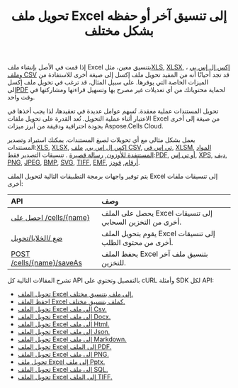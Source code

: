 ﻿---
title: تحويل ملف Excel إلى تنسيق آخر أو حفظه بشكل مختلف
second_title: Aspose.Cells Cloud Documen
linktitle: التحويل والتوفير أ
type: docs
url: /ar/conversion-and-save-as/
aliases: [/convert-excel/,/convert/]
keywords: File conversion, Format conversion, PDF export, Save file, Save Excel file
description: يدعم Cloud REST تحويل ملفات إكسل إلى أنواع مختلفة من صيغ الملفات. تدعم مجموعة أدوات تطوير البرامج (SDK) لغات تطوير مختلفة، بما في ذلك أندرويد، وغو، ونود جي إس، وروبي، وسويفت.
weight: 30
kwords: تحويل الملفات، تحويل التنسيقات، تصدير PDF، حفظ الملف، حفظ ملفات Excel، Office السحابية، REST API، جدول بيانات، PDF، CSV، Json، Markdown، تحويل Excel إلى أنواع مختلفة من التنسيقات
---
 إذا قمت في الأصل بإنشاء ملف Excel بتنسيق معين، مثل[XLS](https://docs.fileformat.com/spreadsheet/xls/), [XLSX](https://docs.fileformat.com/spreadsheet/xlsx/), [إكس إل إس بي](https://docs.fileformat.com/spreadsheet/xlsb/) ، و[ملف CSV](https://docs.fileformat.com/spreadsheet/csv/) قد تجد أحيانًا أنه من المفيد تحويل ملف إكسل إلى صيغة أخرى للاستفادة من الميزات الخاصة التي يوفرها. على سبيل المثال، قد ترغب في تحويل ملف إكسل إلى[PDF](https://docs.fileformat.com/pdf/) لحماية محتوياتك من أي تعديلات غير مصرح بها وتسهيل قراءتها ومشاركتها في وقت واحد.

تحويل المستندات عملية معقدة. تُسهم عوامل عديدة في تعقيدها، لذا يجب أخذها في الاعتبار أثناء عملية التحويل. تُعد القدرة على تحويل ملفات Excel من صيغة إلى أخرى بجودة احترافية ودقيقة من أبرز ميزات Aspose.Cells Cloud.

يعمل بشكل مثالي مع أي تحويلات لصيغ المستندات. يمكنك استيراد وتصدير المستندات:[XLS](https://docs.fileformat.com/spreadsheet/xls/), [XLSX](https://docs.fileformat.com/spreadsheet/xlsx/), [إكس إل إس بي](https://docs.fileformat.com/spreadsheet/xlsb/), [ملف CSV](https://docs.fileformat.com/spreadsheet/csv/), [تي إس في](https://docs.fileformat.com/spreadsheet/tsv/), [XLSM](https://docs.fileformat.com/spreadsheet/xlsm/), [المواد المستنفدة للأوزون](https://docs.fileformat.com/spreadsheet/ods/), [رسالة قصيرة](https://docs.fileformat.com/word-processing/txt/) . تنسيقات التصدير فقط:[PDF](https://docs.fileformat.com/pdf/), [أو تي إس](https://docs.fileformat.com/spreadsheet/ots/), [XPS](https://docs.fileformat.com/page-description-language/xps/), [ديف](https://docs.fileformat.com/spreadsheet/dif/), [PNG](https://docs.fileformat.com/Image/png/), [JPEG](https://docs.fileformat.com/image/jpeg/), [BMP](https://docs.fileformat.com/image/bmp/), [SVG](https://docs.fileformat.com/page-description-language/svg/), [TIFF](https://docs.fileformat.com/image/tiff/), [EMF](https://docs.fileformat.com/image/emf/), [أرقام](https://docs.fileformat.com/spreadsheet/numbers/), [فودز](https://docs.fileformat.com/spreadsheet/fods/).

يتم توفير واجهات برمجة التطبيقات التالية لتحويل الملف Excel إلى تنسيقات ملفات أخرى:

|API|وصف|
|:- |:- |
|[احصل على /cells/{name}](https://apireference.aspose.cloud/cells/#/Workbook/GetWorkBook)|يحصل على الملف Excel إلى تنسيقات أخرى من التخزين السحابي.|
|[ضع /الخلايا/تحويل](https://apireference.aspose.cloud/cells/#/Workbook/PutConvertWorkBook)|يقوم بتحويل الملف Excel إلى تنسيقات أخرى من محتوى الطلب.|
|[POST /cells/{name}/saveAs](https://apireference.aspose.cloud/cells/#/SaveAs/PostDocumentSaveAs)|يحفظ الملف Excel بتنسيق ملف آخر للتخزين.|

تشرح المقالات التالية كل API بالتفصيل وتحتوي على cURL وأمثلة SDK لكل API:

- [تحويل الملف Excel إلى ملف بتنسيق مختلف.](/cells/ar/convert-an-excel-file-to-different-formats)
- [احفظ الملف Excel كملف بتنسيق مختلف.](/cells/ar/save-an-excel-file-as-other-formats-files)
- [تحويل الملف Excel إلى ملف Csv.](/cells/ar/convert-excel-file-to-csv-file)
- [تحويل الملف Excel إلى ملف Docx.](/cells/ar/convert-excel-file-to-docx-file)
- [تحويل الملف Excel إلى ملف Html.](/cells/ar/convert-excel-file-to-html-file)
- [تحويل الملف Excel إلى ملف Json.](/cells/ar/convert-excel-file-to-json-file)
- [تحويل الملف Excel إلى ملف Markdown.](/cells/ar/convert-excel-file-to-markdown-file)
- [تحويل الملف Excel إلى الملف PDF.](/cells/ar/convert-excel-file-to-pdf-file)
- [تحويل الملف Excel إلى ملف PNG.](/cells/ar/convert-excel-file-to-png-file)
- [تحويل ملف Excel إلى ملف Pptx.](/cells/ar/convert-excel-file-to-pptx-file)
- [تحويل الملف Excel إلى ملف SQL.](/cells/ar/convert-excel-file-to-sql-file)
- [تحويل الملف Excel إلى الملف TIFF.](/cells/ar/convert-excel-file-to-tiff-file)
